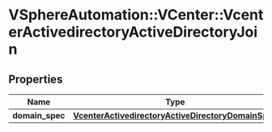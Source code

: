 # VSphereAutomation::VCenter::VcenterActivedirectoryActiveDirectoryJoin

## Properties
Name | Type | Description | Notes
------------ | ------------- | ------------- | -------------
**domain_spec** | [**VcenterActivedirectoryActiveDirectoryDomainSpec**](VcenterActivedirectoryActiveDirectoryDomainSpec.md) |  | 


